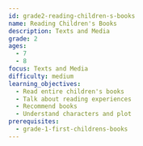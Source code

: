 ```yaml
---
id: grade2-reading-children-s-books
name: Reading Children's Books
description: Texts and Media
grade: 2
ages:
  - 7
  - 8
focus: Texts and Media
difficulty: medium
learning_objectives:
  - Read entire children's books
  - Talk about reading experiences
  - Recommend books
  - Understand characters and plot
prerequisites:
  - grade-1-first-childrens-books
---
```


